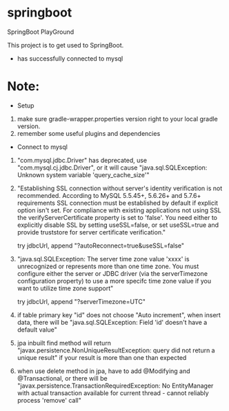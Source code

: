# springboot
SpringBoot PlayGround

This project is to get used to SpringBoot.

* has successfully connected to mysql

# Note: 
* Setup
1. make sure gradle-wrapper.properties version right to your local gradle version.
2. remember some useful plugins and dependencies

* Connect to mysql
1. "com.mysql.jdbc.Driver" has deprecated, use "com.mysql.cj.jdbc.Driver", or it will
   cause "java.sql.SQLException: Unknown system variable 'query_cache_size'"
   
2. "Establishing SSL connection without server's identity verification is not recommended. According to MySQL 5.5.45+, 
   5.6.26+ and 5.7.6+ requirements SSL connection must be established by default if explicit option isn't set. 
   For compliance with existing applications not using SSL the verifyServerCertificate property is set to 'false'. 
   You need either to explicitly disable SSL by setting useSSL=false, or set useSSL=true and provide truststore for
   server certificate verification."
   
   try jdbcUrl, append "?autoReconnect=true&useSSL=false"
3. "java.sql.SQLException: The server time zone value 'xxxx' is unrecognized or represents more than one time zone. 
   You must configure either the server or JDBC driver (via the serverTimezone configuration property) to use a more 
   specifc time zone value if you want to utilize time zone support"
   
   try jdbcUrl, append "?serverTimezone=UTC"
   
4. if table primary key "id" does not choose "Auto increment", when insert data, there will
   be "java.sql.SQLException: Field 'id' doesn't have a default value" 
   
5. jpa inbuilt find method will return "javax.persistence.NonUniqueResultException: query did not return a unique 
   result" if your result is more than one than expected
   
6. when use delete method in jpa, have to add @Modifying and @Transactional, or there will be 
   "javax.persistence.TransactionRequiredException: No EntityManager with actual transaction available for current 
   thread - cannot reliably process 'remove' call"